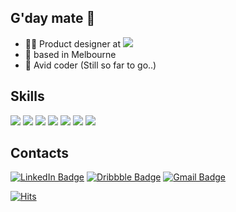## G'day mate 👋
- 👩‍💻  Product designer at <img src="https://img.shields.io/badge/Linktree-39E09B?style=flat-square&logo=Linktree&logoColor=white"/>  
- 🐨  based in Melbourne
- 🐤  Avid coder (Still so far to go..)

## Skills
<img src="https://img.shields.io/badge/Figma-F24E1E?style=flat-square&logo=Figma&logoColor=white"/> <img src="https://img.shields.io/badge/Sketch-F7B500?style=flat-square&logo=Sketch&logoColor=black"/> <img src="https://img.shields.io/badge/HTML5-E34F26?style=flat-square&logo=HTML5&logoColor=white"/> <img src="https://img.shields.io/badge/CSS3-1572B6?style=flat-square&logo=CSS3&logoColor=white"/> <img src="https://img.shields.io/badge/JavaScript-F7DF1E?style=flat-square&logo=JavaScript&logoColor=black"/> <img src="https://img.shields.io/badge/React-61DAFB?style=flat-square&logo=React&logoColor=black"/> <img src="https://img.shields.io/badge/Swift-FA7343?style=flat-square&logo=Swift&logoColor=white"/> 

## Contacts
[![LinkedIn Badge](https://img.shields.io/badge/LinkedIn-0A66C2?style=flat-square&logo=LinkedIn&logoColor=white&link=https://www.linkedin.com/in/kimuxui/)](https://www.linkedin.com/in/kimuxui/) [![Dribbble Badge](https://img.shields.io/badge/Dribbble-EA4C89?style=flat-square&logo=Dribbble&logoColor=white&link=https://dribbble.com/kimjeehey)](https://dribbble.com/kimjeehey)      [![Gmail Badge](https://img.shields.io/badge/Gmail-EA4335?style=flat-square&logo=Gmail&logoColor=white&link=mailto:kim.uxui@.gmail.com)](mailto:kim.uxui@.gmail.com)     



[![Hits](https://hits.seeyoufarm.com/api/count/incr/badge.svg?url=https%3A%2F%2Fgithub.com%2Fkimjeehey%2Fhit-counter&count_bg=%23000000&title_bg=%23000000&icon=protocols-dot-io.svg&icon_color=%23FFFFFF&title=hits&edge_flat=true)](https://hits.seeyoufarm.com)

<!--
**kimjeehey/kimjeehey** is a ✨ _special_ ✨ repository because its `README.md` (this file) appears on your GitHub profile.

Here are some ideas to get you started:

- 🔭 I’m currently working on ...
- 🌱 I’m currently learning ...
- 👯 I’m looking to collaborate on ...
- 🤔 I’m looking for help with ...
- 💬 Ask me about ...
- 📫 How to reach me: ...
- 😄 Pronouns: ...
- ⚡ Fun fact: ...
-->
